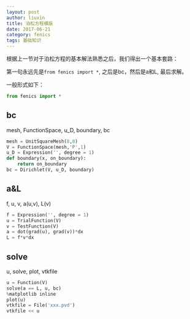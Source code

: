 ```yaml
---
layout: post
author: liuxin
title: 泊松方程模版
date: 2017-06-21
category: fenics
tags: 基础知识 
---
```


根据上一节对于泊松方程的基本解法熟悉之后，我们得出一个基本套路：

第一句永远先是`from fenics import *`, 之后是bc，然后是a和L, 最后求解。

一般形式如下：


```python
from fenics import *
```

## bc
mesh, FunctionSpace, u\_D, boundary, bc


```python
mesh = UnitSquareMesh(8,8)
V = FunctionSpace(mesh,'P',1)
u_D = Expression('', degree = 1)
def boundary(x, on_boundary):
    return on_boundary
bc = Dirichlet(V, u_D, boundary)
```

## a&L
f, u, v, a(u,v), L(v)


```python
f = Expression('', degree = 1)
u = TrialFunction(V)
v = TestFunction(V)
a = dot(grad(u), grad(v))*dx
L = f*v*dx
```

## solve
u, solve, plot, vtkfile


```python
u = Function(V)
solve(a == L, u, bc)
%matplotlib inline
plot(u)
vtkfile = File('xxx.pvd')
vtkfile << u
```